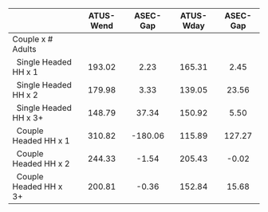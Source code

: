 
|                      |    ATUS-Wend |     ASEC-Gap |    ATUS-Wday |     ASEC-Gap |
| -------------------- | :----------: | :----------: | :----------: | :----------: |
| Couple x # Adults    |              |              |              |              |
| &nbsp;&nbsp;Single Headed HH x 1 |       193.02 |         2.23 |       165.31 |         2.45 |
| &nbsp;&nbsp;Single Headed HH x 2 |       179.98 |         3.33 |       139.05 |        23.56 |
| &nbsp;&nbsp;Single Headed HH x 3+ |       148.79 |        37.34 |       150.92 |         5.50 |
| &nbsp;&nbsp;Couple Headed HH x 1 |       310.82 |      -180.06 |       115.89 |       127.27 |
| &nbsp;&nbsp;Couple Headed HH x 2 |       244.33 |        -1.54 |       205.43 |        -0.02 |
| &nbsp;&nbsp;Couple Headed HH x 3+ |       200.81 |        -0.36 |       152.84 |        15.68 |

